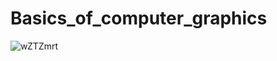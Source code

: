 # Basics_of_computer_graphics
![wZTZmrt](https://user-images.githubusercontent.com/96077446/218107038-4d104c90-34b8-4617-9dc8-577a489c3d1f.png)

